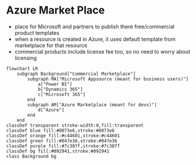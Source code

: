 # Azure Market Place

* place for Microsoft and partners to publish there free/commercial product templates
* when a resource is created in Azure, it uses default template from marketplace for that resource
* commercial products include license fee too, so no need to worry about licensing

```mermaid
flowchart LR
    subgraph Background["Commercial Marketplace"]
        subgraph MA["Microsoft Appsource (meant for business users)"]
            a["Power BI"]
            b["Dynamics 365"]
            c["Microsoft 365"]
        end
        subgraph AM["Azure Marketplace (meant for devs)"]
            d["Azure"]
        end
    end
classDef transparent stroke-width:0,fill:transparent
classDef blue fill:#0073e6,stroke:#0073e6
classDef orange fill:#c44601,stroke:#c44601
classDef green fill:#047e36,stroke:#047e36
classDef purple fill:#7c307f,stroke:#7c307f
classDef bg fill:#092941,stroke:#092941
class Background bg
```
